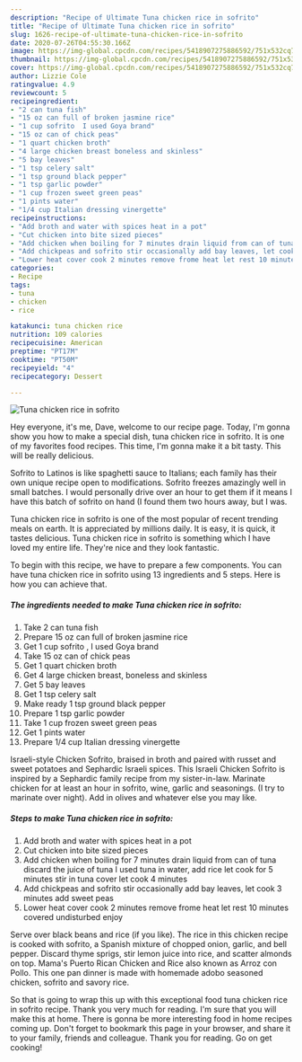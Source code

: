 ```yaml
---
description: "Recipe of Ultimate Tuna chicken rice in sofrito"
title: "Recipe of Ultimate Tuna chicken rice in sofrito"
slug: 1626-recipe-of-ultimate-tuna-chicken-rice-in-sofrito
date: 2020-07-26T04:55:30.166Z
image: https://img-global.cpcdn.com/recipes/5418907275886592/751x532cq70/tuna-chicken-rice-in-sofrito-recipe-main-photo.jpg
thumbnail: https://img-global.cpcdn.com/recipes/5418907275886592/751x532cq70/tuna-chicken-rice-in-sofrito-recipe-main-photo.jpg
cover: https://img-global.cpcdn.com/recipes/5418907275886592/751x532cq70/tuna-chicken-rice-in-sofrito-recipe-main-photo.jpg
author: Lizzie Cole
ratingvalue: 4.9
reviewcount: 5
recipeingredient:
- "2 can tuna fish"
- "15 oz can full of broken jasmine rice"
- "1 cup sofrito  I used Goya brand"
- "15 oz can of chick peas"
- "1 quart chicken broth"
- "4 large chicken breast boneless and skinless"
- "5 bay leaves"
- "1 tsp celery salt"
- "1 tsp ground black pepper"
- "1 tsp garlic powder"
- "1 cup frozen sweet green peas"
- "1 pints water"
- "1/4 cup Italian dressing vinergette"
recipeinstructions:
- "Add broth and water with spices heat in a pot"
- "Cut chicken into bite sized pieces"
- "Add chicken when boiling for 7 minutes drain liquid from can of tuna discard the juice of tuna I used tuna in water, add rice let cook for 5 minutes stir in tuna cover let cook 4 minutes"
- "Add chickpeas and sofrito stir occasionally add bay leaves, let cook 3 minutes add sweet peas"
- "Lower heat cover cook 2 minutes remove frome heat let rest 10 minutes covered undisturbed enjoy"
categories:
- Recipe
tags:
- tuna
- chicken
- rice

katakunci: tuna chicken rice 
nutrition: 109 calories
recipecuisine: American
preptime: "PT17M"
cooktime: "PT50M"
recipeyield: "4"
recipecategory: Dessert

---
```



![Tuna chicken rice in sofrito](https://img-global.cpcdn.com/recipes/5418907275886592/751x532cq70/tuna-chicken-rice-in-sofrito-recipe-main-photo.jpg)

Hey everyone, it's me, Dave, welcome to our recipe page. Today, I'm gonna show you how to make a special dish, tuna chicken rice in sofrito. It is one of my favorites food recipes. This time, I'm gonna make it a bit tasty. This will be really delicious.

Sofrito to Latinos is like spaghetti sauce to Italians; each family has their own unique recipe open to modifications. Sofrito freezes amazingly well in small batches. I would personally drive over an hour to get them if it means I have this batch of sofrito on hand (I found them two hours away, but I was.

Tuna chicken rice in sofrito is one of the most popular of recent trending meals on earth. It is appreciated by millions daily. It is easy, it is quick, it tastes delicious. Tuna chicken rice in sofrito is something which I have loved my entire life. They're nice and they look fantastic.


To begin with this recipe, we have to prepare a few components. You can have tuna chicken rice in sofrito using 13 ingredients and 5 steps. Here is how you can achieve that.

<!--inarticleads1-->

##### The ingredients needed to make Tuna chicken rice in sofrito:

1. Take 2 can tuna fish
1. Prepare 15 oz can full of broken jasmine rice
1. Get 1 cup sofrito , I used Goya brand
1. Take 15 oz can of chick peas
1. Get 1 quart chicken broth
1. Get 4 large chicken breast, boneless and skinless
1. Get 5 bay leaves
1. Get 1 tsp celery salt
1. Make ready 1 tsp ground black pepper
1. Prepare 1 tsp garlic powder
1. Take 1 cup frozen sweet green peas
1. Get 1 pints water
1. Prepare 1/4 cup Italian dressing vinergette


Israeli-style Chicken Sofrito, braised in broth and paired with russet and sweet potatoes and Sephardic Israeli spices. This Israeli Chicken Sofrito is inspired by a Sephardic family recipe from my sister-in-law. Marinate chicken for at least an hour in sofrito, wine, garlic and seasonings. (I try to marinate over night). Add in olives and whatever else you may like. 

<!--inarticleads2-->

##### Steps to make Tuna chicken rice in sofrito:

1. Add broth and water with spices heat in a pot
1. Cut chicken into bite sized pieces
1. Add chicken when boiling for 7 minutes drain liquid from can of tuna discard the juice of tuna I used tuna in water, add rice let cook for 5 minutes stir in tuna cover let cook 4 minutes
1. Add chickpeas and sofrito stir occasionally add bay leaves, let cook 3 minutes add sweet peas
1. Lower heat cover cook 2 minutes remove frome heat let rest 10 minutes covered undisturbed enjoy


Serve over black beans and rice (if you like). The rice in this chicken recipe is cooked with sofrito, a Spanish mixture of chopped onion, garlic, and bell pepper. Discard thyme sprigs, stir lemon juice into rice, and scatter almonds on top. Mama&#39;s Puerto Rican Chicken and Rice also known as Arroz con Pollo. This one pan dinner is made with homemade adobo seasoned chicken, sofrito and savory rice. 

So that is going to wrap this up with this exceptional food tuna chicken rice in sofrito recipe. Thank you very much for reading. I'm sure that you will make this at home. There is gonna be more interesting food in home recipes coming up. Don't forget to bookmark this page in your browser, and share it to your family, friends and colleague. Thank you for reading. Go on get cooking!
